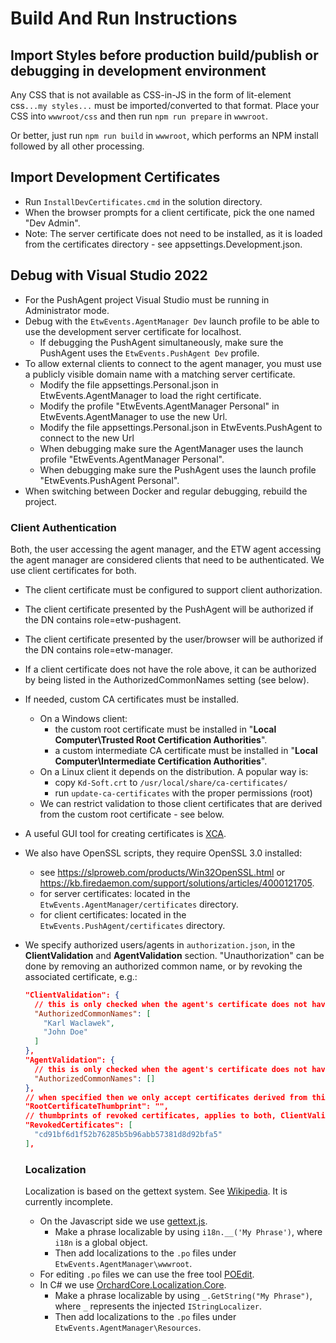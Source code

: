 # Build And Run Instructions

## Import Styles before production build/publish or debugging in development environment

Any CSS that is not available as CSS-in-JS in the form of lit-element css`...my styles...` must
be imported/converted to that format. Place your CSS into `wwwroot/css` and then run `npm run prepare` in `wwwroot`.

Or better, just run `npm run build` in `wwwroot`, which performs an NPM install followed by all other processing.

## Import Development Certificates

- Run `InstallDevCertificates.cmd` in the solution directory.
- When the browser prompts for a client certificate, pick the one named "Dev Admin".
- Note: The server certificate does not need to be installed, as it is loaded from the certificates directory - see appsettings.Development.json.

## Debug with Visual Studio 2022

- For the PushAgent project Visual Studio must be running in Administrator mode.
- Debug with the `EtwEvents.AgentManager Dev` launch profile to be able to use the development server certificate for localhost.
  - If debugging the PushAgent simultaneously, make sure the PushAgent uses the `EtwEvents.PushAgent Dev` profile.
- To allow external clients to connect to the agent manager, you must use a publicly visible domain name with a matching server certificate.
  - Modify the file appsettings.Personal.json in EtwEvents.AgentManager to load the right certificate.
  - Modify the profile "EtwEvents.AgentManager Personal" in EtwEvents.AgentManager to use the new Url.
  - Modify the file appsettings.Personal.json in EtwEvents.PushAgent to connect to the new Url
  - When debugging make sure the AgentManager uses the launch profile "EtwEvents.AgentManager Personal".
  - When debugging make sure the PushAgent uses the launch profile "EtwEvents.PushAgent Personal".
- When switching between Docker and regular debugging, rebuild the project.

### Client Authentication

Both, the user accessing the agent manager, and the ETW agent accessing the agent manager are considered clients that need to be authenticated.
We use client certificates for both.

- The client certificate must be configured to support client authorization.

- The client certificate presented by the PushAgent will be authorized if the DN contains role=etw-pushagent.

- The client certificate presented by the user/browser will be authorized if the DN contains role=etw-manager.

- If a client certificate does not have the role above, it can be authorized by being listed in the AuthorizedCommonNames setting (see below).

- If needed, custom CA certificates must be installed.
  
  - On a Windows client:
    - the custom root certificate must be installed in "**Local Computer\Trusted Root Certification Authorities**".
    - a custom intermediate CA certificate must be installed in "**Local Computer\Intermediate Certification Authorities**".
  - On a Linux client it depends on the distribution. A popular way is:
    - copy `Kd-Soft.crt` to `/usr/local/share/ca-certificates/`
    - run `update-ca-certificates` with the proper permissions (root)
  - We can restrict validation to those client certificates that are derived from the custom root certificate - see below.

- A useful GUI tool for creating certificates is [XCA](https://www.hohnstaedt.de/xca/).

- We also have OpenSSL scripts, they require OpenSSL 3.0 installed:
  
  - see https://slproweb.com/products/Win32OpenSSL.html or https://kb.firedaemon.com/support/solutions/articles/4000121705.
  - for server certificates: located in the `EtwEvents.AgentManager/certificates` directory.
  - for client certificates: located in the `EtwEvents.PushAgent/certificates` directory.

- We specify authorized users/agents in `authorization.json`, in the **ClientValidation** and **AgentValidation** section.
  "Unauthorization" can be done by removing an authorized common name, or by revoking the associated certificate, e.g.:
  
  ```json
  "ClientValidation": {
    // this is only checked when the agent's certificate does not have role=etw-manager
    "AuthorizedCommonNames": [
      "Karl Waclawek",
      "John Doe"
    ]
  },
  "AgentValidation": {
    // this is only checked when the agent's certificate does not have role=etw-pushagent
    "AuthorizedCommonNames": []
  },
  // when specified then we only accept certificates derived from this root certificate
  "RootCertificateThumbprint": "",
  // thumbprints of revoked certificates, applies to both, ClientValidation and AgentValidation
  "RevokedCertificates": [
    "cd91bf6d1f52b76285b5b96abb57381d8d92bfa5"
  ],
  ```
  
  ### Localization
  
  Localization is based on the gettext system. See [Wikipedia](https://en.wikipedia.org/wiki/Gettext).
  It is currently incomplete.
  
  - On the Javascript side we use [gettext.js](https://github.com/guillaumepotier/gettext.js).
    - Make a phrase localizable by using `i18n.__('My Phrase')`, where `i18n` is a global object.
    - Then add localizations to the `.po` files under `EtwEvents.AgentManager\wwwroot`.
  - For editing `.po` files we can use the free tool [POEdit]( https://poedit.net/).
  - In C# we use [OrchardCore.Localization.Core](https://github.com/OrchardCMS/OrchardCore/tree/main/src/OrchardCore/OrchardCore.Localization.Core).
    - Make a phrase localizable by using `_.GetString("My Phrase")`, where `_` represents the injected `IStringLocalizer`.
    - Then add localizations to the `.po` files under `EtwEvents.AgentManager\Resources`.
